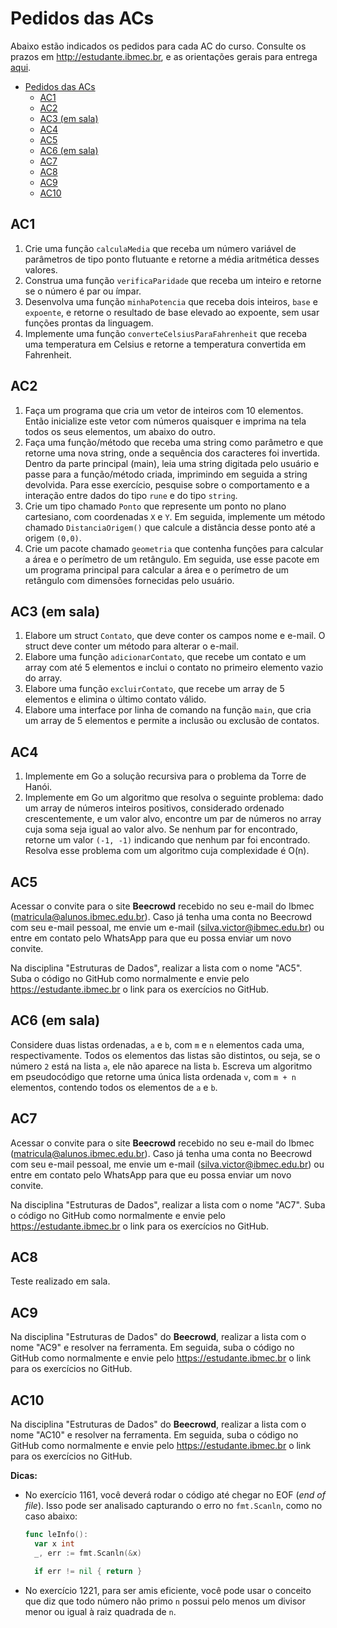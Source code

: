 # Pedidos das ACs

Abaixo estão indicados os pedidos para cada AC do curso. Consulte os prazos em http://estudante.ibmec.br, e as orientações gerais para entrega [aqui](https://victor0machado.github.io/ed/orientacao_entregas.html).

- [Pedidos das ACs](#pedidos-das-acs)
  - [AC1](#ac1)
  - [AC2](#ac2)
  - [AC3 (em sala)](#ac3-em-sala)
  - [AC4](#ac4)
  - [AC5](#ac5)
  - [AC6 (em sala)](#ac6-em-sala)
  - [AC7](#ac7)
  - [AC8](#ac8)
  - [AC9](#ac9)
  - [AC10](#ac10)

## AC1

1. Crie uma função `calculaMedia` que receba um número variável de parâmetros de tipo ponto flutuante e retorne a média aritmética desses valores.
2. Construa uma função `verificaParidade` que receba um inteiro e retorne se o número é par ou ímpar.
3. Desenvolva uma função `minhaPotencia` que receba dois inteiros, `base` e `expoente`, e retorne o resultado de base elevado ao expoente, sem usar funções prontas da linguagem.
4. Implemente uma função `converteCelsiusParaFahrenheit` que receba uma temperatura em Celsius e retorne a temperatura convertida em Fahrenheit.

## AC2

1. Faça um programa que cria um vetor de inteiros com 10 elementos. Então inicialize este vetor com números quaisquer e imprima na tela todos os seus elementos, um abaixo do outro.
2. Faça uma função/método que receba uma string como parâmetro e que retorne uma nova string, onde a sequência dos caracteres foi invertida. Dentro da parte principal (main), leia uma string digitada pelo usuário e passe para a função/método criada, imprimindo em seguida a string devolvida. Para esse exercício, pesquise sobre o comportamento e a interação entre dados do tipo `rune` e do tipo `string`.
3. Crie um tipo chamado `Ponto` que represente um ponto no plano cartesiano, com coordenadas `X` e `Y`. Em seguida, implemente um método chamado `DistanciaOrigem()` que calcule a distância desse ponto até a origem `(0,0)`.
4. Crie um pacote chamado `geometria` que contenha funções para calcular a área e o perímetro de um retângulo. Em seguida, use esse pacote em um programa principal para calcular a área e o perímetro de um retângulo com dimensões fornecidas pelo usuário.

## AC3 (em sala)

1. Elabore um struct `Contato`, que deve conter os campos nome e e-mail. O struct deve conter um método para alterar o e-mail.
2. Elabore uma função `adicionarContato`, que recebe um contato e um array com até 5 elementos e inclui o contato no primeiro elemento vazio do array.
3. Elabore uma função `excluirContato`, que recebe um array de 5 elementos e elimina o último contato válido.
4. Elabore uma interface por linha de comando na função `main`, que cria um array de 5 elementos e permite a inclusão ou exclusão de contatos.

## AC4

1. Implemente em Go a solução recursiva para o problema da Torre de Hanói.
2. Implemente em Go um algoritmo que resolva o seguinte problema: dado um array de números inteiros positivos, considerado ordenado crescentemente, e um valor alvo, encontre um par de números no array cuja soma seja igual ao valor alvo. Se nenhum par for encontrado, retorne um valor `(-1, -1)` indicando que nenhum par foi encontrado. Resolva esse problema com um algoritmo cuja complexidade é O(n).

## AC5

Acessar o convite para o site **Beecrowd** recebido no seu e-mail do Ibmec (matricula@alunos.ibmec.edu.br). Caso já tenha uma conta no Beecrowd com seu e-mail pessoal, me envie um e-mail (silva.victor@ibmec.edu.br) ou entre em contato pelo WhatsApp para que eu possa enviar um novo convite.

Na disciplina "Estruturas de Dados", realizar a lista com o nome "AC5". Suba o código no GitHub como normalmente e envie pelo https://estudante.ibmec.br o link para os exercícios no GitHub.

## AC6 (em sala)

Considere duas listas ordenadas, `a` e `b`, com `m` e `n` elementos cada uma, respectivamente. Todos os elementos das listas são distintos, ou seja, se o número `2` está na lista `a`, ele não aparece na lista `b`. Escreva um algoritmo em pseudocódigo que retorne uma única lista ordenada `v`, com `m + n` elementos, contendo todos os elementos de `a` e `b`.

## AC7

Acessar o convite para o site **Beecrowd** recebido no seu e-mail do Ibmec (matricula@alunos.ibmec.edu.br). Caso já tenha uma conta no Beecrowd com seu e-mail pessoal, me envie um e-mail (silva.victor@ibmec.edu.br) ou entre em contato pelo WhatsApp para que eu possa enviar um novo convite.

Na disciplina "Estruturas de Dados", realizar a lista com o nome "AC7". Suba o código no GitHub como normalmente e envie pelo https://estudante.ibmec.br o link para os exercícios no GitHub.

## AC8

Teste realizado em sala.

## AC9

Na disciplina "Estruturas de Dados" do **Beecrowd**, realizar a lista com o nome "AC9" e resolver na ferramenta. Em seguida, suba o código no GitHub como normalmente e envie pelo https://estudante.ibmec.br o link para os exercícios no GitHub.

## AC10

Na disciplina "Estruturas de Dados" do **Beecrowd**, realizar a lista com o nome "AC10" e resolver na ferramenta. Em seguida, suba o código no GitHub como normalmente e envie pelo https://estudante.ibmec.br o link para os exercícios no GitHub.

**Dicas:**

- No exercício 1161, você deverá rodar o código até chegar no EOF (_end of file_). Isso pode ser analisado capturando o erro no `fmt.Scanln`, como no caso abaixo:

  ``` go
  func leInfo():
    var x int
    _, err := fmt.Scanln(&x)

    if err != nil { return }
  ```

- No exercício 1221, para ser amis eficiente, você pode usar o conceito que diz que todo número não primo `n` possui pelo menos um divisor menor ou igual à raiz quadrada de `n`.

